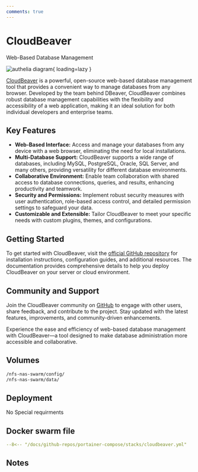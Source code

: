 ```yaml
---
comments: true
---
```


# CloudBeaver

Web-Based Database Management

![authelia diagram](/assets/diagrams/authelia.png){ loading=lazy }

[CloudBeaver](https://github.com/dbeaver/cloudbeaver) is a powerful, open-source web-based database management tool that provides a convenient way to manage databases from any browser. Developed by the team behind DBeaver, CloudBeaver combines robust database management capabilities with the flexibility and accessibility of a web application, making it an ideal solution for both individual developers and enterprise teams.

## Key Features

- **Web-Based Interface:** Access and manage your databases from any device with a web browser, eliminating the need for local installations.
- **Multi-Database Support:** CloudBeaver supports a wide range of databases, including MySQL, PostgreSQL, Oracle, SQL Server, and many others, providing versatility for different database environments.
- **Collaborative Environment:** Enable team collaboration with shared access to database connections, queries, and results, enhancing productivity and teamwork.
- **Security and Permissions:** Implement robust security measures with user authentication, role-based access control, and detailed permission settings to safeguard your data.
- **Customizable and Extensible:** Tailor CloudBeaver to meet your specific needs with custom plugins, themes, and configurations.

## Getting Started

To get started with CloudBeaver, visit the [official GitHub repository](https://github.com/dbeaver/cloudbeaver) for installation instructions, configuration guides, and additional resources. The documentation provides comprehensive details to help you deploy CloudBeaver on your server or cloud environment.

## Community and Support

Join the CloudBeaver community on [GitHub](https://github.com/dbeaver/cloudbeaver) to engage with other users, share feedback, and contribute to the project. Stay updated with the latest features, improvements, and community-driven enhancements.

Experience the ease and efficiency of web-based database management with CloudBeaver—a tool designed to make database administration more accessible and collaborative.


## Volumes

```bash
/nfs-nas-swarm/config/
/nfs-nas-swarm/data/
```

## Deployment
No Special requirments

## Docker swarm file
``` yaml linenums="1" 
--8<-- "/docs/github-repos/portainer-compose/stacks/cloudbeaver.yml"
```

## Notes

